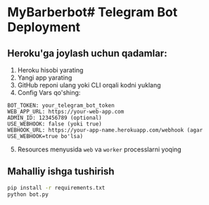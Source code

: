 # MyBarberbot# Telegram Bot Deployment

## Heroku'ga joylash uchun qadamlar:

1. Heroku hisobi yarating
2. Yangi app yarating
3. GitHub reponi ulang yoki CLI orqali kodni yuklang
4. Config Vars qo'shing:

```
BOT_TOKEN: your_telegram_bot_token
WEB_APP_URL: https://your-web-app.com
ADMIN_ID: 123456789 (optional)
USE_WEBHOOK: false (yoki true)
WEBHOOK_URL: https://your-app-name.herokuapp.com/webhook (agar USE_WEBHOOK=true bo'lsa)
```

5. Resources menyusida `web` va `worker` processlarni yoqing

## Mahalliy ishga tushirish

```bash
pip install -r requirements.txt
python bot.py
```